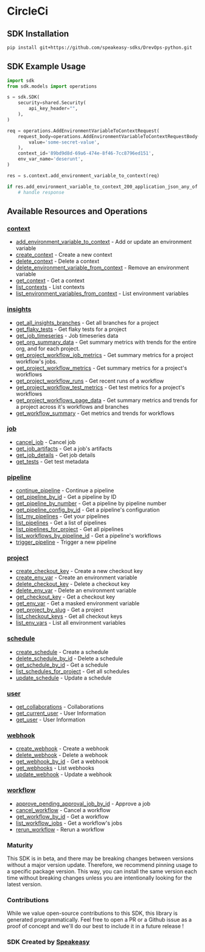 # CircleCi

<!-- Start SDK Installation -->
## SDK Installation

```bash
pip install git+https://github.com/speakeasy-sdks/DrevOps-python.git
```
<!-- End SDK Installation -->

## SDK Example Usage
<!-- Start SDK Example Usage -->
```python
import sdk
from sdk.models import operations

s = sdk.SDK(
    security=shared.Security(
        api_key_header="",
    ),
)

req = operations.AddEnvironmentVariableToContextRequest(
    request_body=operations.AddEnvironmentVariableToContextRequestBody(
        value='some-secret-value',
    ),
    context_id='89bd9d8d-69a6-474e-8f46-7cc8796ed151',
    env_var_name='deserunt',
)

res = s.context.add_environment_variable_to_context(req)

if res.add_environment_variable_to_context_200_application_json_any_of is not None:
    # handle response
```
<!-- End SDK Example Usage -->

<!-- Start SDK Available Operations -->
## Available Resources and Operations


### [context](docs/sdks/context/README.md)

* [add_environment_variable_to_context](docs/sdks/context/README.md#add_environment_variable_to_context) - Add or update an environment variable
* [create_context](docs/sdks/context/README.md#create_context) - Create a new context
* [delete_context](docs/sdks/context/README.md#delete_context) - Delete a context
* [delete_environment_variable_from_context](docs/sdks/context/README.md#delete_environment_variable_from_context) - Remove an environment variable
* [get_context](docs/sdks/context/README.md#get_context) - Get a context
* [list_contexts](docs/sdks/context/README.md#list_contexts) - List contexts
* [list_environment_variables_from_context](docs/sdks/context/README.md#list_environment_variables_from_context) - List environment variables

### [insights](docs/sdks/insights/README.md)

* [get_all_insights_branches](docs/sdks/insights/README.md#get_all_insights_branches) - Get all branches for a project
* [get_flaky_tests](docs/sdks/insights/README.md#get_flaky_tests) - Get flaky tests for a project
* [get_job_timeseries](docs/sdks/insights/README.md#get_job_timeseries) - Job timeseries data
* [get_org_summary_data](docs/sdks/insights/README.md#get_org_summary_data) - Get summary metrics with trends for the entire org, and for each project.
* [get_project_workflow_job_metrics](docs/sdks/insights/README.md#get_project_workflow_job_metrics) - Get summary metrics for a project workflow's jobs.
* [get_project_workflow_metrics](docs/sdks/insights/README.md#get_project_workflow_metrics) - Get summary metrics for a project's workflows
* [get_project_workflow_runs](docs/sdks/insights/README.md#get_project_workflow_runs) - Get recent runs of a workflow
* [get_project_workflow_test_metrics](docs/sdks/insights/README.md#get_project_workflow_test_metrics) - Get test metrics for a project's workflows
* [get_project_workflows_page_data](docs/sdks/insights/README.md#get_project_workflows_page_data) - Get summary metrics and trends for a project across it's workflows and branches
* [get_workflow_summary](docs/sdks/insights/README.md#get_workflow_summary) - Get metrics and trends for workflows

### [job](docs/sdks/job/README.md)

* [cancel_job](docs/sdks/job/README.md#cancel_job) - Cancel job
* [get_job_artifacts](docs/sdks/job/README.md#get_job_artifacts) - Get a job's artifacts
* [get_job_details](docs/sdks/job/README.md#get_job_details) - Get job details
* [get_tests](docs/sdks/job/README.md#get_tests) - Get test metadata

### [pipeline](docs/sdks/pipeline/README.md)

* [continue_pipeline](docs/sdks/pipeline/README.md#continue_pipeline) - Continue a pipeline
* [get_pipeline_by_id](docs/sdks/pipeline/README.md#get_pipeline_by_id) - Get a pipeline by ID
* [get_pipeline_by_number](docs/sdks/pipeline/README.md#get_pipeline_by_number) - Get a pipeline by pipeline number
* [get_pipeline_config_by_id](docs/sdks/pipeline/README.md#get_pipeline_config_by_id) - Get a pipeline's configuration
* [list_my_pipelines](docs/sdks/pipeline/README.md#list_my_pipelines) - Get your pipelines
* [list_pipelines](docs/sdks/pipeline/README.md#list_pipelines) - Get a list of pipelines
* [list_pipelines_for_project](docs/sdks/pipeline/README.md#list_pipelines_for_project) - Get all pipelines
* [list_workflows_by_pipeline_id](docs/sdks/pipeline/README.md#list_workflows_by_pipeline_id) - Get a pipeline's workflows
* [trigger_pipeline](docs/sdks/pipeline/README.md#trigger_pipeline) - Trigger a new pipeline

### [project](docs/sdks/project/README.md)

* [create_checkout_key](docs/sdks/project/README.md#create_checkout_key) - Create a new checkout key
* [create_env_var](docs/sdks/project/README.md#create_env_var) - Create an environment variable
* [delete_checkout_key](docs/sdks/project/README.md#delete_checkout_key) - Delete a checkout key
* [delete_env_var](docs/sdks/project/README.md#delete_env_var) - Delete an environment variable
* [get_checkout_key](docs/sdks/project/README.md#get_checkout_key) - Get a checkout key
* [get_env_var](docs/sdks/project/README.md#get_env_var) - Get a masked environment variable
* [get_project_by_slug](docs/sdks/project/README.md#get_project_by_slug) - Get a project
* [list_checkout_keys](docs/sdks/project/README.md#list_checkout_keys) - Get all checkout keys
* [list_env_vars](docs/sdks/project/README.md#list_env_vars) - List all environment variables

### [schedule](docs/sdks/schedule/README.md)

* [create_schedule](docs/sdks/schedule/README.md#create_schedule) - Create a schedule
* [delete_schedule_by_id](docs/sdks/schedule/README.md#delete_schedule_by_id) - Delete a schedule
* [get_schedule_by_id](docs/sdks/schedule/README.md#get_schedule_by_id) - Get a schedule
* [list_schedules_for_project](docs/sdks/schedule/README.md#list_schedules_for_project) - Get all schedules
* [update_schedule](docs/sdks/schedule/README.md#update_schedule) - Update a schedule

### [user](docs/sdks/user/README.md)

* [get_collaborations](docs/sdks/user/README.md#get_collaborations) - Collaborations
* [get_current_user](docs/sdks/user/README.md#get_current_user) - User Information
* [get_user](docs/sdks/user/README.md#get_user) - User Information

### [webhook](docs/sdks/webhook/README.md)

* [create_webhook](docs/sdks/webhook/README.md#create_webhook) - Create a webhook
* [delete_webhook](docs/sdks/webhook/README.md#delete_webhook) - Delete a webhook
* [get_webhook_by_id](docs/sdks/webhook/README.md#get_webhook_by_id) - Get a webhook
* [get_webhooks](docs/sdks/webhook/README.md#get_webhooks) - List webhooks
* [update_webhook](docs/sdks/webhook/README.md#update_webhook) - Update a webhook

### [workflow](docs/sdks/workflow/README.md)

* [approve_pending_approval_job_by_id](docs/sdks/workflow/README.md#approve_pending_approval_job_by_id) - Approve a job
* [cancel_workflow](docs/sdks/workflow/README.md#cancel_workflow) - Cancel a workflow
* [get_workflow_by_id](docs/sdks/workflow/README.md#get_workflow_by_id) - Get a workflow
* [list_workflow_jobs](docs/sdks/workflow/README.md#list_workflow_jobs) - Get a workflow's jobs
* [rerun_workflow](docs/sdks/workflow/README.md#rerun_workflow) - Rerun a workflow
<!-- End SDK Available Operations -->

### Maturity

This SDK is in beta, and there may be breaking changes between versions without a major version update. Therefore, we recommend pinning usage
to a specific package version. This way, you can install the same version each time without breaking changes unless you are intentionally
looking for the latest version.

### Contributions

While we value open-source contributions to this SDK, this library is generated programmatically.
Feel free to open a PR or a Github issue as a proof of concept and we'll do our best to include it in a future release !

### SDK Created by [Speakeasy](https://docs.speakeasyapi.dev/docs/using-speakeasy/client-sdks)
